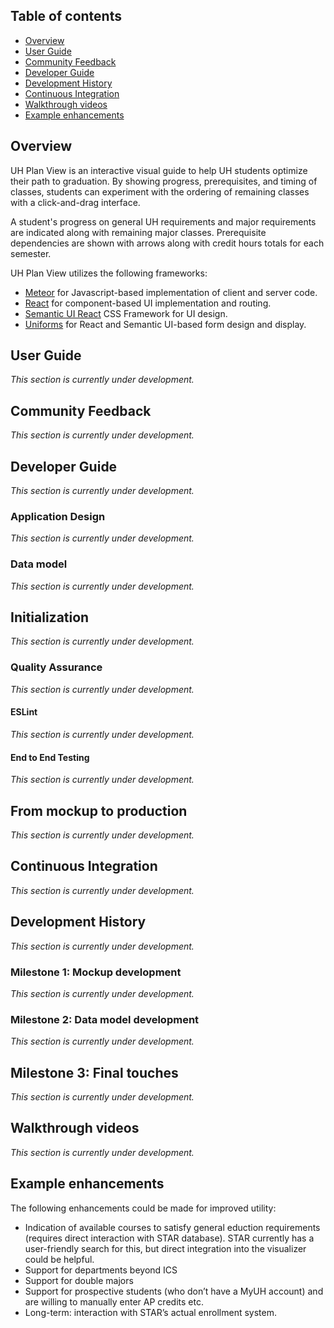 ## Table of contents

* [Overview](#overview)
* [User Guide](#user-guide)
* [Community Feedback](#community-feedback)
* [Developer Guide](#developer-guide)
* [Development History](#development-history)
* [Continuous Integration](#continuous-integration)
* [Walkthrough videos](#walkthrough-videos)
* [Example enhancements](#example-enhancements)

## Overview

UH Plan View is an interactive visual guide to help UH students optimize their path to graduation.  By showing progress, prerequisites, and timing of classes, students can experiment with the ordering of remaining classes with a click-and-drag interface.

A student's progress on general UH requirements and major requirements are indicated along with remaining major classes.  Prerequisite dependencies are shown with arrows along with credit hours totals for each semester.

UH Plan View utilizes the following frameworks:

* [Meteor](https://www.meteor.com/) for Javascript-based implementation of client and server code.
* [React](https://reactjs.org/) for component-based UI implementation and routing.
* [Semantic UI React](https://react.semantic-ui.com/) CSS Framework for UI design.
* [Uniforms](https://uniforms.tools/) for React and Semantic UI-based form design and display.

## User Guide

_This section is currently under development._

## Community Feedback

_This section is currently under development._

## Developer Guide

_This section is currently under development._

### Application Design

_This section is currently under development._

### Data model

_This section is currently under development._

## Initialization

_This section is currently under development._

### Quality Assurance

_This section is currently under development._

#### ESLint

_This section is currently under development._

#### End to End Testing

_This section is currently under development._

## From mockup to production

_This section is currently under development._

## Continuous Integration

_This section is currently under development._

## Development History

_This section is currently under development._

### Milestone 1: Mockup development

_This section is currently under development._

### Milestone 2: Data model development

_This section is currently under development._

## Milestone 3: Final touches

_This section is currently under development._

## Walkthrough videos

_This section is currently under development._

## Example enhancements

The following enhancements could be made for improved utility:

* Indication of available courses to satisfy general eduction requirements (requires direct interaction with STAR database). STAR currently has a user-friendly search for this, but direct integration into the visualizer could be helpful.
* Support for departments beyond ICS
* Support for double majors
* Support for prospective students (who don’t have a MyUH account) and are willing to manually enter AP credits etc.
* Long-term: interaction with STAR’s actual enrollment system.